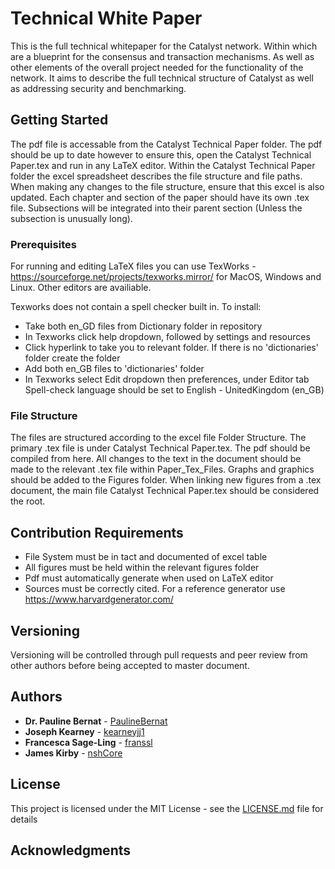 # Technical White Paper 

This is the full technical whitepaper for the Catalyst network. Within which are a blueprint for the consensus and transaction mechanisms. As well as other elements of the overall project needed for the functionality of the network. It aims to describe the full technical structure of Catalyst as well as addressing security and benchmarking. 

## Getting Started

The pdf file is accessable from the Catalyst Technical Paper folder. The pdf should be up to date however to ensure this, open the Catalyst Technical Paper.tex and run in any LaTeX editor. Within the Catalyst Technical Paper folder the excel spreadsheet describes the file structure and file paths. When making any changes to the file structure, ensure that this excel is also updated. Each chapter and section of the paper should have its own .tex file. Subsections will be integrated into their parent section (Unless the subsection is unusually long).

### Prerequisites

For running and editing LaTeX files you can use TexWorks - https://sourceforge.net/projects/texworks.mirror/ for MacOS, Windows and Linux. Other editors are availiable.

Texworks does not contain a spell checker built in. To install:

* Take both en_GD files from Dictionary folder in repository 
* In Texworks click help dropdown, followed by settings and resources 
* Click hyperlink to take you to relevant folder. If there is no 'dictionaries' folder create the folder
* Add both en_GB files to 'dictionaries' folder 
* In Texworks select Edit dropdown then preferences, under Editor tab Spell-check language should be set to English - UnitedKingdom (en_GB)

### File Structure 

The files are structured according to the excel file Folder Structure. The primary .tex file is under Catalyst Technical Paper.tex. The pdf should be compiled from here. All changes to the text in the document should be made to the relevant .tex file within Paper_Tex_Files. Graphs and graphics should be added to the Figures folder. When linking new figures from a .tex document, the main file Catalyst Technical Paper.tex should be considered the root. 

## Contribution Requirements 

* File System must be in tact and documented of excel table 
* All figures must be held within the relevant figures folder 
* Pdf must automatically generate when used on LaTeX editor
* Sources must be correctly cited. For a reference generator use https://www.harvardgenerator.com/

## Versioning

Versioning will be controlled through pull requests and peer review from other authors before being accepted to master document. 

## Authors

* **Dr. Pauline Bernat** - [PaulineBernat](https://github.com/PaulineBernat)
* **Joseph Kearney** - [kearneyjj1](https://github.com/kearneyjj1)
* **Francesca Sage-Ling** - [franssl](https://github.com/franssl)
* **James Kirby** - [nshCore](https://github.com/nshCore)

## License

This project is licensed under the MIT License - see the [LICENSE.md](LICENSE.md) file for details

## Acknowledgments

